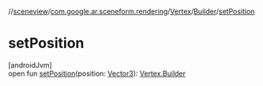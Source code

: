 //[sceneview](../../../../index.md)/[com.google.ar.sceneform.rendering](../../index.md)/[Vertex](../index.md)/[Builder](index.md)/[setPosition](set-position.md)

# setPosition

[androidJvm]\
open fun [setPosition](set-position.md)(position: [Vector3](../../../com.google.ar.sceneform.math/-vector3/index.md)): [Vertex.Builder](index.md)
